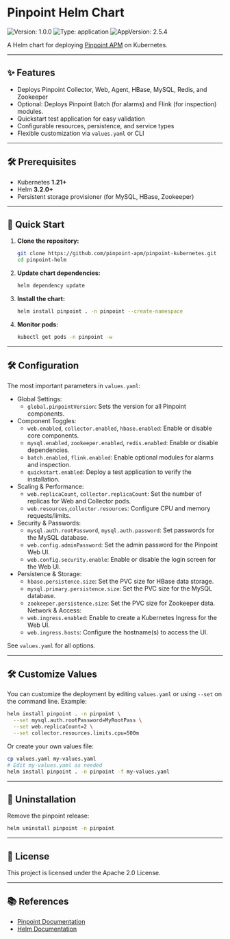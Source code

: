 # Pinpoint Helm Chart

![Version: 1.0.0](https://img.shields.io/badge/Version-1.0.0-informational?style=flat-square) ![Type: application](https://img.shields.io/badge/Type-application-informational?style=flat-square) ![AppVersion: 2.5.4](https://img.shields.io/badge/AppVersion-2.5.4-informational?style=flat-square)

A Helm chart for deploying [Pinpoint APM](https://github.com/pinpoint-apm/pinpoint) on Kubernetes.

---

## ✨ Features

- Deploys Pinpoint Collector, Web, Agent, HBase, MySQL, Redis, and Zookeeper
- Optional: Deploys Pinpoint Batch (for alarms) and Flink (for inspection) modules.
- Quickstart test application for easy validation
- Configurable resources, persistence, and service types
- Flexible customization via `values.yaml` or CLI

---

## 🛠 Prerequisites

- Kubernetes **1.21+**
- Helm **3.2.0+**
- Persistent storage provisioner (for MySQL, HBase, Zookeeper)

---
## 🚀 Quick Start

1. **Clone the repository:**
    ```sh
    git clone https://github.com/pinpoint-apm/pinpoint-kubernetes.git
    cd pinpoint-helm
    ```

2. **Update chart dependencies:**
    ```sh
    helm dependency update
    ```

3. **Install the chart:**
    ```sh
    helm install pinpoint . -n pinpoint --create-namespace
    ```

4. **Monitor pods:**
    ```sh
    kubectl get pods -n pinpoint -w
    ```

---

## 🛠️ Configuration

The most important parameters in `values.yaml`:

- Global Settings:
    - `global.pinpointVersion`: Sets the version for all Pinpoint components.
- Component Toggles:
    - `web.enabled`, `collector.enabled`, `hbase.enabled`: Enable or disable core components.
    - `mysql.enabled`, `zookeeper.enabled`, `redis.enabled`: Enable or disable dependencies.
    - `batch.enabled`, `flink.enabled`: Enable optional modules for alarms and inspection.
    - `quickstart.enabled`: Deploy a test application to verify the installation.
- Scaling & Performance:
    - `web.replicaCount`, `collector.replicaCount`: Set the number of replicas for Web and Collector pods.
    - `web.resources`,`collector.resources`: Configure CPU and memory requests/limits.
- Security & Passwords:
    - `mysql.auth.rootPassword`, `mysql.auth.password`: Set passwords for the MySQL database.
    - `web.config.adminPassword`: Set the admin password for the Pinpoint Web UI.
    - `web.config.security.enable`: Enable or disable the login screen for the Web UI.
- Persistence & Storage:
    - `hbase.persistence.size`: Set the PVC size for HBase data storage.
    - `mysql.primary.persistence.size`: Set the PVC size for the MySQL database.
    - `zookeeper.persistence.size`: Set the PVC size for Zookeeper data.
Network & Access:
    - `web.ingress.enabled`: Enable to create a Kubernetes Ingress for the Web UI.
    - `web.ingress.hosts`: Configure the hostname(s) to access the UI.

See `values.yaml` for all options.

---

## 🛠️ Customize Values

You can customize the deployment by editing `values.yaml` or using `--set` on the command line. Example:

```sh
helm install pinpoint . -n pinpoint \
  --set mysql.auth.rootPassword=MyRootPass \
  --set web.replicaCount=2 \
  --set collector.resources.limits.cpu=500m
```

Or create your own values file:

```sh
cp values.yaml my-values.yaml
# Edit my-values.yaml as needed
helm install pinpoint . -n pinpoint -f my-values.yaml
```

---

## 🧹 Uninstallation

Remove the pinpoint release:

```sh
helm uninstall pinpoint -n pinpoint
```

---

## 📄 License

This project is licensed under the Apache 2.0 License.

---

## 📚 References

- [Pinpoint Documentation](https://github.com/pinpoint-apm/pinpoint)
- [Helm Documentation](https://helm.sh/docs/)
